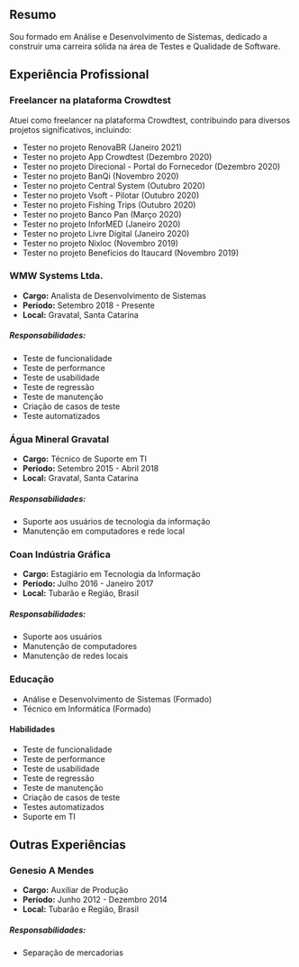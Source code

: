 

## Resumo
Sou formado em Análise e Desenvolvimento de Sistemas, dedicado a construir uma carreira sólida na área de Testes e Qualidade de Software.

## Experiência Profissional
### Freelancer na plataforma Crowdtest
Atuei como freelancer na plataforma Crowdtest, contribuindo para diversos projetos significativos, incluindo:

- Tester no projeto RenovaBR (Janeiro 2021)
- Tester no projeto App Crowdtest (Dezembro 2020)
- Tester no projeto Direcional - Portal do Fornecedor (Dezembro 2020)
- Tester no projeto BanQi (Novembro 2020)
- Tester no projeto Central System (Outubro 2020)
- Tester no projeto Vsoft - Pilotar (Outubro 2020)
- Tester no projeto Fishing Trips (Outubro 2020)
- Tester no projeto Banco Pan (Março 2020)
- Tester no projeto InforMED (Janeiro 2020)
- Tester no projeto Livre Digital (Janeiro 2020)
- Tester no projeto Nixloc (Novembro 2019)
- Tester no projeto Benefícios do Itaucard (Novembro 2019)

### WMW Systems Ltda.
- **Cargo:** Analista de Desenvolvimento de Sistemas
- **Período:** Setembro 2018 - Presente
- **Local:** Gravatal, Santa Catarina
##### Responsabilidades:
  - Teste de funcionalidade
  - Teste de performance
  - Teste de usabilidade
  - Teste de regressão
  - Teste de manutenção
  - Criação de casos de teste
  - Teste automatizados

### Água Mineral Gravatal
- **Cargo:** Técnico de Suporte em TI
- **Período:** Setembro 2015 - Abril 2018
- **Local:** Gravatal, Santa Catarina
##### Responsabilidades:
  - Suporte aos usuários de tecnologia da informação
  - Manutenção em computadores e rede local

### Coan Indústria Gráfica
- **Cargo:** Estagiário em Tecnologia da Informação
- **Período:** Julho 2016 - Janeiro 2017
- **Local:** Tubarão e Região, Brasil
##### Responsabilidades:
  - Suporte aos usuários
  - Manutenção de computadores
  - Manutenção de redes locais

### Educação
- Análise e Desenvolvimento de Sistemas (Formado)
- Técnico em Informática (Formado)

#### Habilidades
- Teste de funcionalidade
- Teste de performance
- Teste de usabilidade
- Teste de regressão
- Teste de manutenção
- Criação de casos de teste
- Testes automatizados
- Suporte em TI

## Outras Experiências
### Genesio A Mendes
- **Cargo:** Auxiliar de Produção
- **Período:** Junho 2012 - Dezembro 2014
- **Local:** Tubarão e Região, Brasil
##### Responsabilidades:
  - Separação de mercadorias
